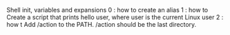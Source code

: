 Shell init, variables and expansions
0 : how to create an alias
1 : how to Create a script that prints hello user, where user is the current Linux user
2 : how t Add /action to the PATH. /action should be the last directory. 
